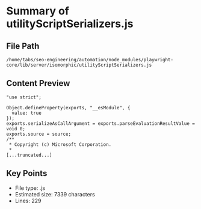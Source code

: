 # Summary of utilityScriptSerializers.js
  
## File Path
`/home/tabs/seo-engineering/automation/node_modules/playwright-core/lib/server/isomorphic/utilityScriptSerializers.js`

## Content Preview
```
"use strict";

Object.defineProperty(exports, "__esModule", {
  value: true
});
exports.serializeAsCallArgument = exports.parseEvaluationResultValue = void 0;
exports.source = source;
/**
 * Copyright (c) Microsoft Corporation.
 *
[...truncated...]
```

## Key Points
- File type: .js
- Estimated size: 7339 characters
- Lines: 229
